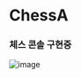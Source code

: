 # ChessA

### 체스 콘솔 구현중



![image](https://user-images.githubusercontent.com/31444711/155454943-d5f38743-e3f2-44c4-838a-52eb5be6df77.png)
